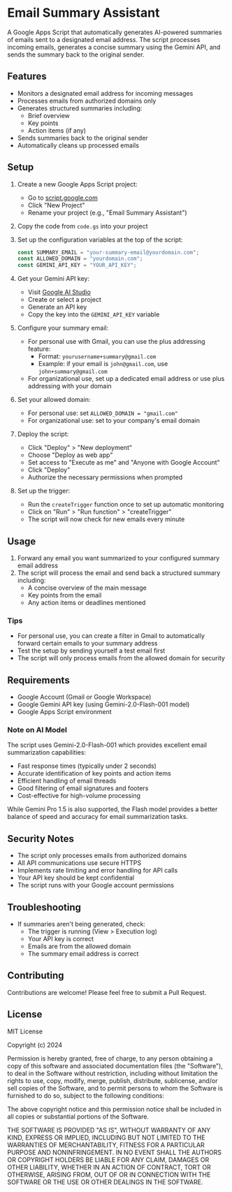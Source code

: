 # Email Summary Assistant

A Google Apps Script that automatically generates AI-powered summaries of emails sent to a designated email address. The script processes incoming emails, generates a concise summary using the Gemini API, and sends the summary back to the original sender.

## Features

- Monitors a designated email address for incoming messages
- Processes emails from authorized domains only
- Generates structured summaries including:
  - Brief overview
  - Key points
  - Action items (if any)
- Sends summaries back to the original sender
- Automatically cleans up processed emails

## Setup

1. Create a new Google Apps Script project:

   - Go to [script.google.com](https://script.google.com)
   - Click "New Project"
   - Rename your project (e.g., "Email Summary Assistant")

2. Copy the code from `code.gs` into your project

3. Set up the configuration variables at the top of the script:

   ```javascript
   const SUMMARY_EMAIL = "your-summary-email@yourdomain.com";
   const ALLOWED_DOMAIN = "yourdomain.com";
   const GEMINI_API_KEY = "YOUR_API_KEY";
   ```

4. Get your Gemini API key:

   - Visit [Google AI Studio](https://makersuite.google.com/app/apikey)
   - Create or select a project
   - Generate an API key
   - Copy the key into the `GEMINI_API_KEY` variable

5. Configure your summary email:

   - For personal use with Gmail, you can use the plus addressing feature:
     - Format: `yourusername+summary@gmail.com`
     - Example: if your email is `john@gmail.com`, use `john+summary@gmail.com`
   - For organizational use, set up a dedicated email address or use plus addressing with your domain

6. Set your allowed domain:

   - For personal use: set `ALLOWED_DOMAIN = "gmail.com"`
   - For organizational use: set to your company's email domain

7. Deploy the script:

   - Click "Deploy" > "New deployment"
   - Choose "Deploy as web app"
   - Set access to "Execute as me" and "Anyone with Google Account"
   - Click "Deploy"
   - Authorize the necessary permissions when prompted

8. Set up the trigger:
   - Run the `createTrigger` function once to set up automatic monitoring
   - Click on "Run" > "Run function" > "createTrigger"
   - The script will now check for new emails every minute

## Usage

1. Forward any email you want summarized to your configured summary email address
2. The script will process the email and send back a structured summary including:
   - A concise overview of the main message
   - Key points from the email
   - Any action items or deadlines mentioned

### Tips

- For personal use, you can create a filter in Gmail to automatically forward certain emails to your summary address
- Test the setup by sending yourself a test email first
- The script will only process emails from the allowed domain for security

## Requirements

- Google Account (Gmail or Google Workspace)
- Google Gemini API key (using Gemini-2.0-Flash-001 model)
- Google Apps Script environment

### Note on AI Model

The script uses Gemini-2.0-Flash-001 which provides excellent email summarization capabilities:

- Fast response times (typically under 2 seconds)
- Accurate identification of key points and action items
- Efficient handling of email threads
- Good filtering of email signatures and footers
- Cost-effective for high-volume processing

While Gemini Pro 1.5 is also supported, the Flash model provides a better balance of speed and accuracy for email summarization tasks.

## Security Notes

- The script only processes emails from authorized domains
- All API communications use secure HTTPS
- Implements rate limiting and error handling for API calls
- Your API key should be kept confidential
- The script runs with your Google account permissions

## Troubleshooting

- If summaries aren't being generated, check:
  - The trigger is running (View > Execution log)
  - Your API key is correct
  - Emails are from the allowed domain
  - The summary email address is correct

## Contributing

Contributions are welcome! Please feel free to submit a Pull Request.

## License

MIT License

Copyright (c) 2024

Permission is hereby granted, free of charge, to any person obtaining a copy
of this software and associated documentation files (the "Software"), to deal
in the Software without restriction, including without limitation the rights
to use, copy, modify, merge, publish, distribute, sublicense, and/or sell
copies of the Software, and to permit persons to whom the Software is
furnished to do so, subject to the following conditions:

The above copyright notice and this permission notice shall be included in all
copies or substantial portions of the Software.

THE SOFTWARE IS PROVIDED "AS IS", WITHOUT WARRANTY OF ANY KIND, EXPRESS OR
IMPLIED, INCLUDING BUT NOT LIMITED TO THE WARRANTIES OF MERCHANTABILITY,
FITNESS FOR A PARTICULAR PURPOSE AND NONINFRINGEMENT. IN NO EVENT SHALL THE
AUTHORS OR COPYRIGHT HOLDERS BE LIABLE FOR ANY CLAIM, DAMAGES OR OTHER
LIABILITY, WHETHER IN AN ACTION OF CONTRACT, TORT OR OTHERWISE, ARISING FROM,
OUT OF OR IN CONNECTION WITH THE SOFTWARE OR THE USE OR OTHER DEALINGS IN THE
SOFTWARE.

